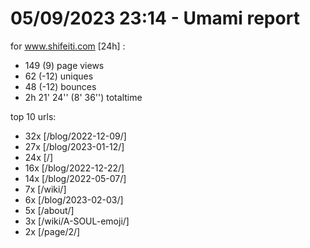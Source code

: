 # 05/09/2023 23:14 - Umami report
for www.shifeiti.com [24h] :

 - 149 (9) page views
 - 62 (-12) uniques
 - 48 (-12) bounces
 - 2h 21' 24'' (8' 36'') totaltime


top 10 urls:
 - 32x [/blog/2022-12-09/]
 - 27x [/blog/2023-01-12/]
 - 24x [/]
 - 16x [/blog/2022-12-22/]
 - 14x [/blog/2022-05-07/]
 - 7x [/wiki/]
 - 6x [/blog/2023-02-03/]
 - 5x [/about/]
 - 3x [/wiki/A-SOUL-emoji/]
 - 2x [/page/2/]


